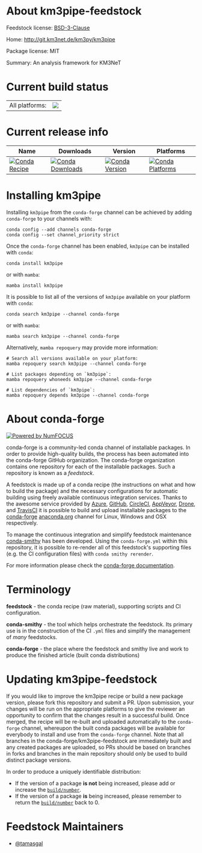 About km3pipe-feedstock
=======================

Feedstock license: [BSD-3-Clause](https://github.com/conda-forge/km3pipe-feedstock/blob/main/LICENSE.txt)

Home: http://git.km3net.de/km3py/km3pipe

Package license: MIT

Summary: An analysis framework for KM3NeT

Current build status
====================


<table><tr><td>All platforms:</td>
    <td>
      <a href="https://dev.azure.com/conda-forge/feedstock-builds/_build/latest?definitionId=14007&branchName=main">
        <img src="https://dev.azure.com/conda-forge/feedstock-builds/_apis/build/status/km3pipe-feedstock?branchName=main">
      </a>
    </td>
  </tr>
</table>

Current release info
====================

| Name | Downloads | Version | Platforms |
| --- | --- | --- | --- |
| [![Conda Recipe](https://img.shields.io/badge/recipe-km3pipe-green.svg)](https://anaconda.org/conda-forge/km3pipe) | [![Conda Downloads](https://img.shields.io/conda/dn/conda-forge/km3pipe.svg)](https://anaconda.org/conda-forge/km3pipe) | [![Conda Version](https://img.shields.io/conda/vn/conda-forge/km3pipe.svg)](https://anaconda.org/conda-forge/km3pipe) | [![Conda Platforms](https://img.shields.io/conda/pn/conda-forge/km3pipe.svg)](https://anaconda.org/conda-forge/km3pipe) |

Installing km3pipe
==================

Installing `km3pipe` from the `conda-forge` channel can be achieved by adding `conda-forge` to your channels with:

```
conda config --add channels conda-forge
conda config --set channel_priority strict
```

Once the `conda-forge` channel has been enabled, `km3pipe` can be installed with `conda`:

```
conda install km3pipe
```

or with `mamba`:

```
mamba install km3pipe
```

It is possible to list all of the versions of `km3pipe` available on your platform with `conda`:

```
conda search km3pipe --channel conda-forge
```

or with `mamba`:

```
mamba search km3pipe --channel conda-forge
```

Alternatively, `mamba repoquery` may provide more information:

```
# Search all versions available on your platform:
mamba repoquery search km3pipe --channel conda-forge

# List packages depending on `km3pipe`:
mamba repoquery whoneeds km3pipe --channel conda-forge

# List dependencies of `km3pipe`:
mamba repoquery depends km3pipe --channel conda-forge
```


About conda-forge
=================

[![Powered by
NumFOCUS](https://img.shields.io/badge/powered%20by-NumFOCUS-orange.svg?style=flat&colorA=E1523D&colorB=007D8A)](https://numfocus.org)

conda-forge is a community-led conda channel of installable packages.
In order to provide high-quality builds, the process has been automated into the
conda-forge GitHub organization. The conda-forge organization contains one repository
for each of the installable packages. Such a repository is known as a *feedstock*.

A feedstock is made up of a conda recipe (the instructions on what and how to build
the package) and the necessary configurations for automatic building using freely
available continuous integration services. Thanks to the awesome service provided by
[Azure](https://azure.microsoft.com/en-us/services/devops/), [GitHub](https://github.com/),
[CircleCI](https://circleci.com/), [AppVeyor](https://www.appveyor.com/),
[Drone](https://cloud.drone.io/welcome), and [TravisCI](https://travis-ci.com/)
it is possible to build and upload installable packages to the
[conda-forge](https://anaconda.org/conda-forge) [anaconda.org](https://anaconda.org/)
channel for Linux, Windows and OSX respectively.

To manage the continuous integration and simplify feedstock maintenance
[conda-smithy](https://github.com/conda-forge/conda-smithy) has been developed.
Using the ``conda-forge.yml`` within this repository, it is possible to re-render all of
this feedstock's supporting files (e.g. the CI configuration files) with ``conda smithy rerender``.

For more information please check the [conda-forge documentation](https://conda-forge.org/docs/).

Terminology
===========

**feedstock** - the conda recipe (raw material), supporting scripts and CI configuration.

**conda-smithy** - the tool which helps orchestrate the feedstock.
                   Its primary use is in the construction of the CI ``.yml`` files
                   and simplify the management of *many* feedstocks.

**conda-forge** - the place where the feedstock and smithy live and work to
                  produce the finished article (built conda distributions)


Updating km3pipe-feedstock
==========================

If you would like to improve the km3pipe recipe or build a new
package version, please fork this repository and submit a PR. Upon submission,
your changes will be run on the appropriate platforms to give the reviewer an
opportunity to confirm that the changes result in a successful build. Once
merged, the recipe will be re-built and uploaded automatically to the
`conda-forge` channel, whereupon the built conda packages will be available for
everybody to install and use from the `conda-forge` channel.
Note that all branches in the conda-forge/km3pipe-feedstock are
immediately built and any created packages are uploaded, so PRs should be based
on branches in forks and branches in the main repository should only be used to
build distinct package versions.

In order to produce a uniquely identifiable distribution:
 * If the version of a package **is not** being increased, please add or increase
   the [``build/number``](https://docs.conda.io/projects/conda-build/en/latest/resources/define-metadata.html#build-number-and-string).
 * If the version of a package **is** being increased, please remember to return
   the [``build/number``](https://docs.conda.io/projects/conda-build/en/latest/resources/define-metadata.html#build-number-and-string)
   back to 0.

Feedstock Maintainers
=====================

* [@tamasgal](https://github.com/tamasgal/)

